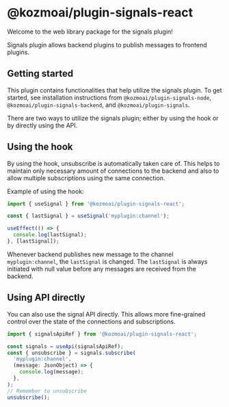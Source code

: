 # @kozmoai/plugin-signals-react

Welcome to the web library package for the signals plugin!

Signals plugin allows backend plugins to publish messages to frontend plugins.

## Getting started

This plugin contains functionalities that help utilize the signals plugin. To get started,
see installation instructions from `@kozmoai/plugin-signals-node`, `@kozmoai/plugin-signals-backend`, and
`@kozmoai/plugin-signals`.

There are two ways to utilize the signals plugin; either by using the hook or by directly using the API.

## Using the hook

By using the hook, unsubscribe is automatically taken care of. This helps to maintain only necessary amount
of connections to the backend and also to allow multiple subscriptions using the same connection.

Example of using the hook:

```ts
import { useSignal } from '@kozmoai/plugin-signals-react';

const { lastSignal } = useSignal('myplugin:channel');

useEffect(() => {
  console.log(lastSignal);
}, [lastSignal]);
```

Whenever backend publishes new message to the channel `myplugin:channel`, the `lastSignal` is changed. The `lastSignal`
is always initiated with null value before any messages are received from the backend.

## Using API directly

You can also use the signal API directly. This allows more fine-grained control over the state of the connections and
subscriptions.

```ts
import { signalsApiRef } from '@kozmoai/plugin-signals-react';

const signals = useApi(signalsApiRef);
const { unsubscribe } = signals.subscribe(
  'myplugin:channel',
  (message: JsonObject) => {
    console.log(message);
  },
);
// Remember to unsubscribe
unsubscribe();
```
